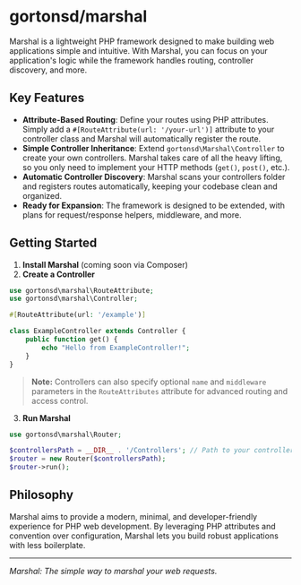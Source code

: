 
# gortonsd/marshal

Marshal is a lightweight PHP framework designed to make building web applications simple and intuitive. With Marshal, you can focus on your application's logic while the framework handles routing, controller discovery, and more.

## Key Features

- **Attribute-Based Routing**: Define your routes using PHP attributes. Simply add a `#[RouteAttribute(url: '/your-url')]` attribute to your controller class and Marshal will automatically register the route.
- **Simple Controller Inheritance**: Extend `gortonsd\Marshal\Controller` to create your own controllers. Marshal takes care of all the heavy lifting, so you only need to implement your HTTP methods (`get()`, `post()`, etc.).
- **Automatic Controller Discovery**: Marshal scans your controllers folder and registers routes automatically, keeping your codebase clean and organized.
- **Ready for Expansion**: The framework is designed to be extended, with plans for request/response helpers, middleware, and more.

## Getting Started

1. **Install Marshal** (coming soon via Composer)
2. **Create a Controller**

```php
use gortonsd\marshal\RouteAttribute;
use gortonsd\marshal\Controller;

#[RouteAttribute(url: '/example')]

class ExampleController extends Controller {
	public function get() {
		echo "Hello from ExampleController!";
	}
}
```

> **Note:** Controllers can also specify optional `name` and `middleware` parameters in the `RouteAttributes` attribute for advanced routing and access control.


3. **Run Marshal**

```php
use gortonsd\marshal\Router;

$controllersPath = __DIR__ . '/Controllers'; // Path to your controllers
$router = new Router($controllersPath);
$router->run();
```

## Philosophy

Marshal aims to provide a modern, minimal, and developer-friendly experience for PHP web development. By leveraging PHP attributes and convention over configuration, Marshal lets you build robust applications with less boilerplate.

---

*Marshal: The simple way to marshal your web requests.*
